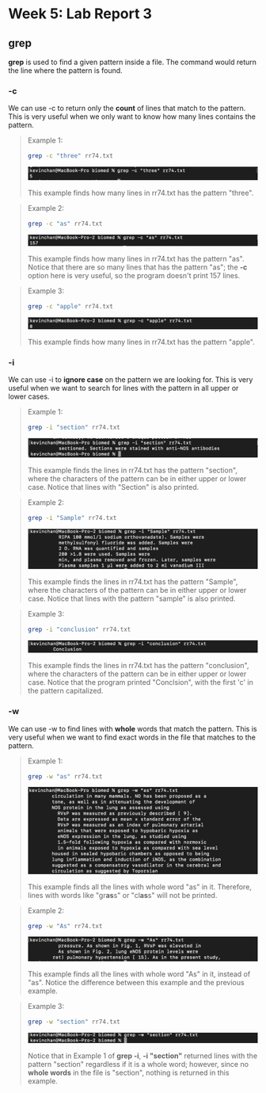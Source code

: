 # Week 5: Lab Report 3

## grep

**grep** is used to find a given pattern inside a file. The command would return the line where the pattern is found.

### -c

We can use -c to return only the **count** of lines that match to the pattern. This is very useful when we only want to know how many lines contains the pattern.

> Example 1:
> 
> ```bash
> grep -c "three" rr74.txt
> ```
>
> ![](week5_6.png)
>
> This example finds how many lines in rr74.txt has the pattern "three". 

> Example 2:
> 
> ```bash
> grep -c "as" rr74.txt
> ```
> 
> ![](week5_9.png)
>
> This example finds how many lines in rr74.txt has the pattern "as". Notice that there are so many lines that has the pattern "as"; the **-c** option here is very useful, so the program doesn't print 157 lines.

> Example 3:
> 
> ```bash
> grep -c "apple" rr74.txt
> ```
> 
> ![](week5_10.png)
>
> This example finds how many lines in rr74.txt has the pattern "apple".

### -i

We can use -i to **ignore case** on the pattern we are looking for. This is very useful when we want to search for lines with the pattern in all upper or lower cases.

> Example 1:
>
> ```bash
> grep -i "section" rr74.txt
> ```
> 
> ![](week5_7.png)
>
> This example finds the lines in rr74.txt has the pattern "section", where the characters of the pattern can be in either upper or lower case. Notice that lines with "Section" is also printed.

> Example 2:
>
> ```bash
> grep -i "Sample" rr74.txt
> ```
> 
> ![](week5_11.png)
>
> This example finds the lines in rr74.txt has the pattern "Sample", where the characters of the pattern can be in either upper or lower case. Notice that lines with the pattern "sample" is also printed.

> Example 3:
>
> ```bash
> grep -i "conclusion" rr74.txt
> ```
> 
> ![](week5_12.png)
>
> This example finds the lines in rr74.txt has the pattern "conclusion", where the characters of the pattern can be in either upper or lower case. Notice that the program printed "Conclsion", with the first 'c' in the pattern capitalized.

### -w

We can use -w to find lines with **whole** words that match the pattern. This is very useful when we want to find exact words in the file that matches to the pattern.

> Example 1:
>
> ```bash
> grep -w "as" rr74.txt
> ```
> 
> ![](week5_8.png)
>
> This example finds all the lines with whole word "as" in it. Therefore, lines with words like "gr**as**s" or "cl**as**s" will not be printed.

> Example 2:
>
> ```bash
> grep -w "As" rr74.txt
> ```
> 
> ![](week5_13.png)
>
> This example finds all the lines with whole word "As" in it, instead of "as". Notice the difference between this example and the previous example. 

> Example 3:
>
> ```bash
> grep -w "section" rr74.txt
> ```
>
> ![](week5_14.png)
>
> Notice that in Example 1 of **grep -i**, **-i "section"** returned lines with the pattern "section" regardless if it is a whole word; however, since no **whole words** in the file is "section", nothing is returned in this example.